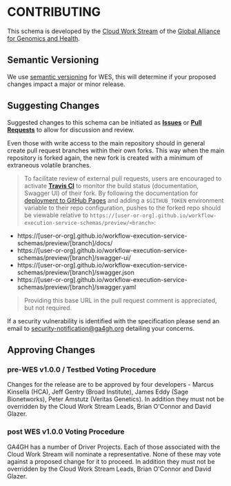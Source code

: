 
# CONTRIBUTING

This schema is developed by the [Cloud Work Stream](https://ga4gh.cloud) of the [Global Alliance for Genomics and Health](https://ga4gh.org).

## Semantic Versioning

We use [semantic versioning](https://semver.org/) for WES, this will determine if your proposed changes impact a major or minor release.

## Suggesting Changes

Suggested changes to this schema can be initiated as [**Issues**](https://github.com/ga4gh/workflow-execution-service-schemas/issues) or [**Pull Requests**](https://github.com/ga4gh/workflow-execution-service-schemas/pulls) to allow for discussion and review. 

Even those with write access to the main repository should in general create pull request branches within their own forks. This way when the main repository is forked again, the new fork is created with a minimum of extraneous volatile branches.

> To facilitate review of external pull requests, users are encouraged to activate [**Travis CI**](https://travis-ci.org/) to monitor the build status (documentation, Swagger UI) of their fork. By following the documentation for [deployment to GitHub Pages](https://docs.travis-ci.com/user/deployment/pages/) and adding a `$GITHUB_TOKEN` environment variable to their repo configuration, pushes to the forked repo should be viewable relative to `https://[user-or-org].github.io/workflow-execution-service-schemas/preview/<branch>`:

+ https://[user-or-org].github.io/workflow-execution-service-schemas/preview/[branch]/docs/
+ https://[user-or-org].github.io/workflow-execution-service-schemas/preview/[branch]/swagger-ui/
+ https://[user-or-org].github.io/workflow-execution-service-schemas/preview/[branch]/swagger.json
+ https://[user-or-org].github.io/workflow-execution-service-schemas/preview/[branch]/swagger.yaml

> Providing this base URL in the pull request comment is appreciated, but not required.

If a security vulnerability is identified with the specification please send an email to security-notification@ga4gh.org detailing your concerns.

## Approving Changes

### pre-WES v1.0.0 / Testbed Voting Procedure
Changes for the release are to be approved by four developers - Marcus Kinsella (HCA), Jeff Gentry (Broad Institute), James Eddy (Sage Bionetworks), Peter Amstutz (Veritas Genetics). In addition they must not be overridden by the Cloud Work Stream Leads, Brian O'Connor and David Glazer.

### post WES v1.0.0 Voting Procedure
GA4GH has a number of Driver Projects. Each of those associated with the Cloud Work Stream will nominate a representative. None of these may vote against a proposed change for it to proceed. In addition they must not be overridden by the Cloud Work Stream Leads, Brian O'Connor and David Glazer.
